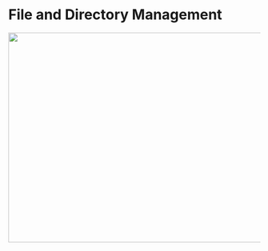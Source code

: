 # File and Directory Management

<img src="https://drive.google.com/uc?export=view&id=196Xhm9YxKAbjysYLWgbdxMy-J5jVXO68" width="750" height="420">
